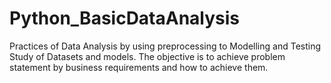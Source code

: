 # Python_BasicDataAnalysis
Practices of Data Analysis by using preprocessing to Modelling and Testing Study of Datasets and models. The objective is to achieve problem statement by business requirements and how to achieve them.
